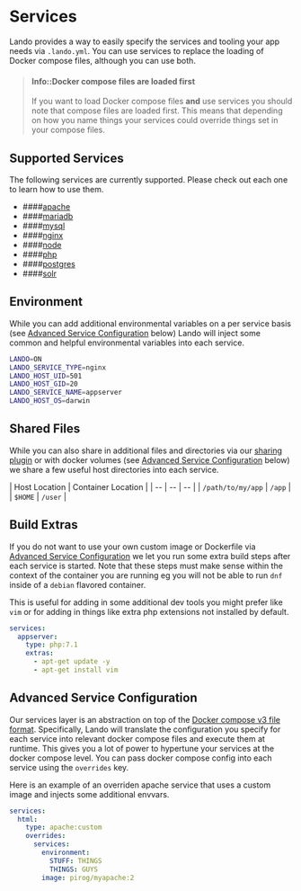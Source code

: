 Services
========

Lando provides a way to easily specify the services and tooling your app needs via `.lando.yml`. You can use services to replace the loading of Docker compose files, although you can use both.

> #### Info::Docker compose files are loaded first
>
> If you want to load Docker compose files **and** use services you should note that compose files are loaded first. This means that depending on how you name things your services could override things set in your compose files.

Supported Services
------------------

The following services are currently supported. Please check out each one to learn how to use them.

  * ####[apache](./../services/apache.md)
  * ####[mariadb](./../services/mariadb.md)
  * ####[mysql](./../services/mysql.md)
  * ####[nginx](./../services/nginx.md)
  * ####[node](./../services/node.md)
  * ####[php](./../services/php.md)
  * ####[postgres](./../services/postgres.md)
  * ####[solr](./../services/solr.md)

Environment
-----------

While you can add additional environmental variables on a per service basis (see [Advanced Service Configuration](#advanced-service-configuration) below) Lando will inject some common and helpful environmental variables into each service.

```bash
LANDO=ON
LANDO_SERVICE_TYPE=nginx
LANDO_HOST_UID=501
LANDO_HOST_GID=20
LANDO_SERVICE_NAME=appserver
LANDO_HOST_OS=darwin
```

Shared Files
------------

While you can also share in additional files and directories via our [sharing plugin](./sharing.md) or with docker volumes (see [Advanced Service Configuration](#advanced-service-configuration) below) we share a few useful host directories into each service.

| Host Location | Container Location |
| -- | -- | -- |
| `/path/to/my/app` | `/app` |
| `$HOME` | `/user` |

Build Extras
------------

If you do not want to use your own custom image or Dockerfile via [Advanced Service Configuration](#advanced-service-configuration) we let you run some extra build steps after each service is started. Note that these steps must make sense within the context of the container you are running eg you will not be able to run `dnf` inside of a `debian` flavored container.

This is useful for adding in some additional dev tools you might prefer like `vim` or for adding in things like extra php extensions not installed by default.

```yml
services:
  appserver:
    type: php:7.1
    extras:
      - apt-get update -y
      - apt-get install vim
```

Advanced Service Configuration
------------------------------

Our services layer is an abstraction on top of the [Docker compose v3 file format](https://docs.docker.com/compose/compose-file/). Specifically, Lando will translate the configuration you specify for each service into relevant docker compose files and execute them at runtime. This gives you a lot of power to hypertune your services at the docker compose level. You can pass docker compose config into each service using the `overrides` key.

Here is an example of an overriden apache service that uses a custom image and injects some additional envvars.

```yml
services:
  html:
    type: apache:custom
    overrides:
      services:
        environment:
          STUFF: THINGS
          THINGS: GUYS
        image: pirog/myapache:2
```
